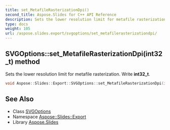 ```yaml
---
title: set_MetafileRasterizationDpi()
second_title: Aspose.Slides for C++ API Reference
description: Sets the lower resolution limit for metafile rasterization. Write int32_t.
type: docs
weight: 105
url: /aspose.slides.export/svgoptions/set_metafilerasterizationdpi/
---
```

## SVGOptions::set_MetafileRasterizationDpi(int32_t) method


Sets the lower resolution limit for metafile rasterization. Write **int32_t**.

```cpp
void Aspose::Slides::Export::SVGOptions::set_MetafileRasterizationDpi(int32_t value) override
```

## See Also

* Class [SVGOptions](../)
* Namespace [Aspose::Slides::Export](../../)
* Library [Aspose.Slides](../../../)